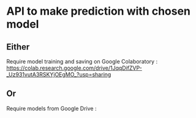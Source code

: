 # API to make prediction with chosen model

## Either

Require model training and saving on Google Colaboratory :
https://colab.research.google.com/drive/1JqqDifZVP-_Uz931vutA3RSKYjOEgMO_?usp=sharing

## Or 

Require models from Google Drive :

